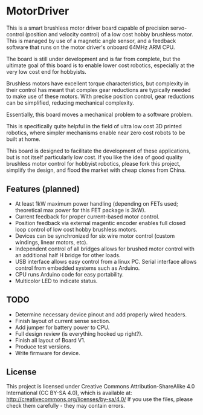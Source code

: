 # MotorDriver


This is a smart brushless motor driver board capable of precision servo-control (position and velocity control) of a low cost hobby brushless motor. This is managed by use of a magnetic angle sensor, and a feedback software that runs on the motor driver's onboard 64MHz ARM CPU.

The board is still under development and is far from complete, but the ultimate goal of this board is to enable lower cost robotics, especially at the very low cost end for hobbyists.

Brushless motors have excellent torque characteristics, but complexity in their control has meant that complex gear reductions are typically needed to make use of these motors. With precise position control, gear reductions can be simplified, reducing mechanical complexity.

Essentially, this board moves a mechanical problem to a software problem.

This is specifically quite helpful in the field of ultra low cost 3D printed robotics, where simpler mechanisms enable near zero cost robots to be built at home.

This board is designed to facilitate the development of these applications, but is not itself particularly low cost. If you like the idea of good quality brushless motor control for hobbyist robotics, please fork this project, simplify the design, and flood the market with cheap clones from China.


Features (planned)
------

* At least 1kW maximum power handling (depending on FETs used; theoretical max power for this FET package is 3kW).
* Current feedback for proper current-based motor control.
* Position feedback via external magentic encoder enables full closed loop control of low cost hobby brushless motors.
* Devices can be synchronized for six wire motor control (custom windings, linear motors, etc).
* Independent control of all bridges allows for brushed motor control with an additional half H bridge for other loads.
* USB interface allows easy control from a linux PC. Serial interface allows control from embedded systems such as Arduino.
* CPU runs Arduino code for easy portability.
* Multicolor LED to indicate status.

TODO
-----

* Determine necessary device pinout and add properly wired headers.
* Finish layout of current sense section.
* Add jumper for battery power to CPU.
* Full design review (is everything hooked up right?).
* Finish all layout of Board V1.
* Produce test versions.
* Write firmware for device.


License
-----

This project is licensed under Creative Commons Attribution-ShareAlike 4.0 International (CC BY-SA 4.0), which is available at: http://creativecommons.org/licenses/by-sa/4.0/ If you use the files, please check them carefully - they may contain errors.
